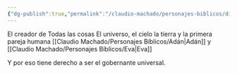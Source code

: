 ```yaml
---
{"dg-publish":true,"permalink":"/claudio-machado/personajes-biblicos/dios/"}
---
```


El creador de Todas las cosas 
El universo, el cielo la tierra y la primera pareja humana [[Claudio Machado/Personajes Bíblicos/Adán\|Adán]] y [[Claudio Machado/Personajes Bíblicos/Eva\|Eva]]

Y por eso tiene derecho a ser el gobernante universal.

